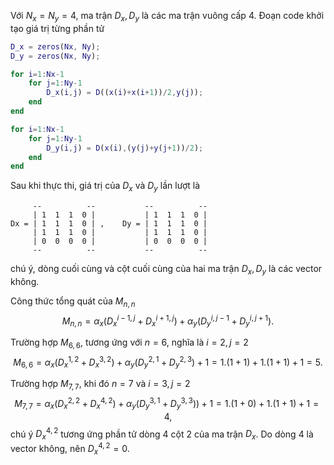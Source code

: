 Với $N_x = N_y = 4$, ma trận $D_x, D_y$ là các ma trận vuông cấp 4. Đoạn code khởi tạo giá trị từng phần tử

```matlab
D_x = zeros(Nx, Ny);
D_y = zeros(Nx, Ny);

for i=1:Nx-1
    for j=1:Ny-1
        D_x(i,j) = D((x(i)+x(i+1))/2,y(j));
    end
end

for i=1:Nx-1
    for j=1:Ny-1
        D_y(i,j) = D(x(i),(y(j)+y(j+1))/2);
    end
end
```

Sau khi thực thi, giá trị của $D_x$ và $D_y$ lần lượt là
```raw
     --          --           --          --
     | 1  1  1  0 |           | 1  1  1  0 |
Dx = | 1  1  1  0 | ,    Dy = | 1  1  1  0 |
     | 1  1  1  0 |           | 1  1  1  0 |
     | 0  0  0  0 |           | 0  0  0  0 |
     --          --           --          --
```
chú ý, dòng cuối cùng và cột cuối cùng của hai ma trận $D_x, D_y$ là các vector không.

Công thức tổng quát của $M_{n,n}$
$$M_{n,n} = \alpha_x (D_x^{i-1, j} + D_x^{i+1, j}) + \alpha_y (D_y^{i, j-1} + D_y^{i, j+1}).$$

Trường hợp $M_{6,6}$, tương ứng với $n = 6$, nghĩa là $i = 2, j = 2$
$$M_{6,6} = \alpha_x (D_x^{1,2} + D_x^{3,2}) + \alpha_y (D_y^{2,1} + D_y^{2,3}) + 1 = 1.(1 + 1) + 1.(1 + 1) + 1 = 5.$$

Trường hợp $M_{7,7}$, khi đó $n = 7$ và $i = 3, j = 2$
$$M_{7,7} = \alpha_x (D_x^{2,2} + D_x^{4,2}) + \alpha_y (D_y^{3,1} + D_y^{3,3})) + 1 = 1.(1 + 0) + 1.(1 + 1) + 1 = 4,$$
chú ý $D_x^{4,2}$ tương ứng phần tử dòng 4 cột 2 của ma trận $D_x$. Do dòng 4 là vector không, nên $D_x^{4,2} = 0$.
